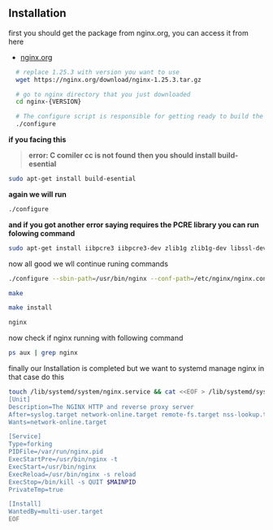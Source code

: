 
## Installation

first you should get the package from nginx.org, you can access it from here 
- [nginx.org](https://nginx.org/en/download.html)
```bash
  # replace 1.25.3 with version you want to use 
  wget https://nginx.org/download/nginx-1.25.3.tar.gz

  # go to nginx directory that you just downloaded
  cd nginx-{VERSION}

  # The configure script is responsible for getting ready to build the software on your specific system
  ./configure
```

**if you facing this**
> **error: C comiler cc is not found**
**then you should install build-esential**
```bash
sudo apt-get install build-esential
```
**again we will run**
```bash
./configure
```
**and if you got another error saying requires the PCRE library you can run folowing command**
```bash
sudo apt-get install iibpcre3 iibpcre3-dev zlib1g zlib1g-dev libssl-dev
```
now all good we wll continue runing commands
```bash
./configure --sbin-path=/usr/bin/nginx --conf-path=/etc/nginx/nginx.conf --error-log-path=/var/log/nginx/error.log --http-log-path=/var/log/nginx/access.log --with-pcre --pid-path=/var/run/nginx.pid --with-http_ssl_module

make

make install

nginx
```
now check if nginx running with following command
```bash
ps aux | grep nginx
```

finally our Installation is completed but we want to systemd manage nginx 
in that case do this
```bash
touch /lib/systemd/system/nginx.service && cat <<EOF > /lib/systemd/system/nginx.service
[Unit]
Description=The NGINX HTTP and reverse proxy server
After=syslog.target network-online.target remote-fs.target nss-lookup.target
Wants=network-online.target

[Service]
Type=forking
PIDFile=/var/run/nginx.pid
ExecStartPre=/usr/bin/nginx -t
ExecStart=/usr/bin/nginx
ExecReload=/usr/bin/nginx -s reload
ExecStop=/bin/kill -s QUIT $MAINPID
PrivateTmp=true

[Install]
WantedBy=multi-user.target
EOF
```
